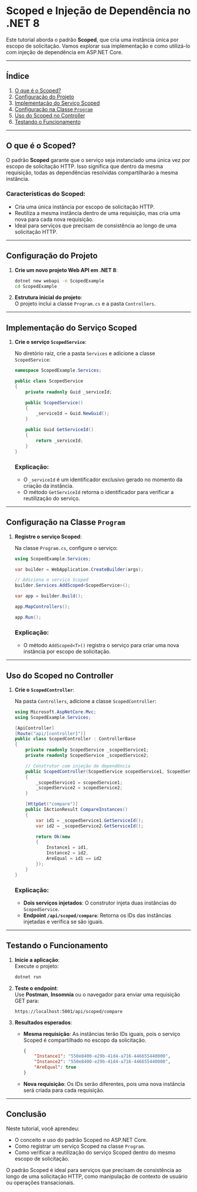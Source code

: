 

# Scoped e Injeção de Dependência no .NET 8  
Este tutorial aborda o padrão **Scoped**, que cria uma instância única por escopo de solicitação. Vamos explorar sua implementação e como utilizá-lo com injeção de dependência em ASP.NET Core.

---

## Índice  
1. [O que é o Scoped?](#o-que-é-o-scoped)  
2. [Configuração do Projeto](#configuração-do-projeto)  
3. [Implementação do Serviço Scoped](#implementação-do-serviço-scoped)  
4. [Configuração na Classe `Program`](#configuração-na-classe-program)  
5. [Uso do Scoped no Controller](#uso-do-scoped-no-controller)  
6. [Testando o Funcionamento](#testando-o-funcionamento)  

---

## O que é o Scoped?  
O padrão **Scoped** garante que o serviço seja instanciado uma única vez por escopo de solicitação HTTP. Isso significa que dentro da mesma requisição, todas as dependências resolvidas compartilharão a mesma instância.

### Características do Scoped:  
- Cria uma única instância por escopo de solicitação HTTP.  
- Reutiliza a mesma instância dentro de uma requisição, mas cria uma nova para cada nova requisição.  
- Ideal para serviços que precisam de consistência ao longo de uma solicitação HTTP.  

---

## Configuração do Projeto  
1. **Crie um novo projeto Web API em .NET 8**:  
   ```bash
   dotnet new webapi -n ScopedExample
   cd ScopedExample
   ```

2. **Estrutura inicial do projeto**:  
   O projeto inclui a classe `Program.cs` e a pasta `Controllers`.

---

## Implementação do Serviço Scoped  
1. **Crie o serviço `ScopedService`**:  

   No diretório raiz, crie a pasta `Services` e adicione a classe `ScopedService`:  
   ```csharp
   namespace ScopedExample.Services;

   public class ScopedService
   {
       private readonly Guid _serviceId;

       public ScopedService()
       {
           _serviceId = Guid.NewGuid();
       }

       public Guid GetServiceId()
       {
           return _serviceId;
       }
   }
   ```

   ### Explicação:  
   - O `_serviceId` é um identificador exclusivo gerado no momento da criação da instância.  
   - O método `GetServiceId` retorna o identificador para verificar a reutilização do serviço.

---

## Configuração na Classe `Program`  
1. **Registre o serviço Scoped**:  

   Na classe `Program.cs`, configure o serviço:  
   ```csharp
   using ScopedExample.Services;

   var builder = WebApplication.CreateBuilder(args);

   // Adiciona o serviço Scoped
   builder.Services.AddScoped<ScopedService>();

   var app = builder.Build();

   app.MapControllers();

   app.Run();
   ```

   ### Explicação:  
   - O método `AddScoped<T>()` registra o serviço para criar uma nova instância por escopo de solicitação.

---

## Uso do Scoped no Controller  
1. **Crie o `ScopedController`**:  

   Na pasta `Controllers`, adicione a classe `ScopedController`:  
   ```csharp
   using Microsoft.AspNetCore.Mvc;
   using ScopedExample.Services;

   [ApiController]
   [Route("api/[controller]")]
   public class ScopedController : ControllerBase
   {
       private readonly ScopedService _scopedService1;
       private readonly ScopedService _scopedService2;

       // Construtor com injeção de dependência
       public ScopedController(ScopedService scopedService1, ScopedService scopedService2)
       {
           _scopedService1 = scopedService1;
           _scopedService2 = scopedService2;
       }

       [HttpGet("compare")]
       public IActionResult CompareInstances()
       {
           var id1 = _scopedService1.GetServiceId();
           var id2 = _scopedService2.GetServiceId();

           return Ok(new
           {
               Instance1 = id1,
               Instance2 = id2,
               AreEqual = id1 == id2
           });
       }
   }
   ```

   ### Explicação:  
   - **Dois serviços injetados**: O construtor injeta duas instâncias do `ScopedService`.  
   - **Endpoint `/api/scoped/compare`**: Retorna os IDs das instâncias injetadas e verifica se são iguais.  

---

## Testando o Funcionamento  
1. **Inicie a aplicação**:  
   Execute o projeto:  
   ```bash
   dotnet run
   ```

2. **Teste o endpoint**:  
   Use **Postman**, **Insomnia** ou o navegador para enviar uma requisição GET para:  
   ```
   https://localhost:5001/api/scoped/compare
   ```

3. **Resultados esperados**:  
   - **Mesma requisição**: As instâncias terão IDs iguais, pois o serviço Scoped é compartilhado no escopo da solicitação.  
     ```json
     {
         "Instance1": "550e8400-e29b-41d4-a716-446655440000",
         "Instance2": "550e8400-e29b-41d4-a716-446655440000",
         "AreEqual": true
     }
     ```
   - **Nova requisição**: Os IDs serão diferentes, pois uma nova instância será criada para cada requisição.

---

## Conclusão  
Neste tutorial, você aprendeu:  
- O conceito e uso do padrão Scoped no ASP.NET Core.  
- Como registrar um serviço Scoped na classe `Program`.  
- Como verificar a reutilização do serviço Scoped dentro do mesmo escopo de solicitação.  

O padrão Scoped é ideal para serviços que precisam de consistência ao longo de uma solicitação HTTP, como manipulação de contexto de usuário ou operações transacionais.